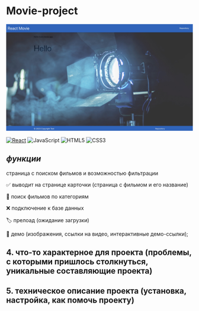
# Movie-project

[<img src="/movie-project/src/media/readMe.jpg" width="600"/>]()

[![React](https://img.shields.io/badge/react-%2320232a.svg?style=for-the-badge&logo=react&logoColor=%2361DAFB)](https://reactjs.org/) ![JavaScript](https://img.shields.io/badge/javascript-%23323330.svg?style=for-the-badge&logo=javascript&logoColor=%23F7DF1E) ![HTML5](https://img.shields.io/badge/html5-%23E34F26.svg?style=for-the-badge&logo=html5&logoColor=white) ![CSS3](https://img.shields.io/badge/css3-%231572B6.svg?style=for-the-badge&logo=css3&logoColor=white)

## ***функции***

страница с поиском фильмов и возможностью фильтрации

✅ выводит на странице карточки (страница с фильмом и его название)

🎯 поиск фильмов по категориям

❌ подключение к базе данных

🏷️ прелоад (ожидание загрузки)

🍎 демо (изображения, ссылки на видео, интерактивные демо-ссылки);

## 4. что-то характерное для проекта (проблемы, с которыми пришлось столкнуться, уникальные составляющие проекта)

## 5. техническое описание проекта (установка, настройка, как помочь проекту)